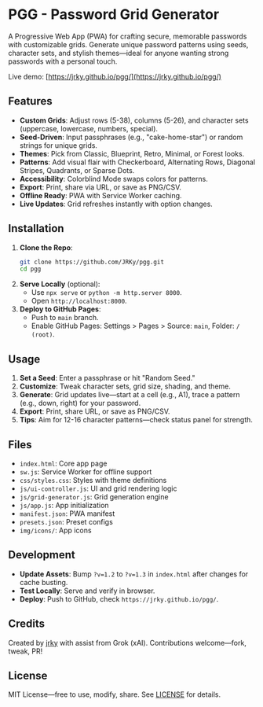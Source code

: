 # PGG - Password Grid Generator

A Progressive Web App (PWA) for crafting secure, memorable passwords with customizable grids. Generate unique password patterns using seeds, character sets, and stylish themes—ideal for anyone wanting strong passwords with a personal touch.

Live demo: [https://jrky.github.io/pgg/](https://jrky.github.io/pgg/)

## Features
- **Custom Grids**: Adjust rows (5-38), columns (5-26), and character sets (uppercase, lowercase, numbers, special).
- **Seed-Driven**: Input passphrases (e.g., "cake-home-star") or random strings for unique grids.
- **Themes**: Pick from Classic, Blueprint, Retro, Minimal, or Forest looks.
- **Patterns**: Add visual flair with Checkerboard, Alternating Rows, Diagonal Stripes, Quadrants, or Sparse Dots.
- **Accessibility**: Colorblind Mode swaps colors for patterns.
- **Export**: Print, share via URL, or save as PNG/CSV.
- **Offline Ready**: PWA with Service Worker caching.
- **Live Updates**: Grid refreshes instantly with option changes.

## Installation
1. **Clone the Repo**:
   ```bash
   git clone https://github.com/JRKy/pgg.git
   cd pgg
   ```
2. **Serve Locally** (optional):
   - Use `npx serve` or `python -m http.server 8000`.
   - Open `http://localhost:8000`.
3. **Deploy to GitHub Pages**:
   - Push to `main` branch.
   - Enable GitHub Pages: Settings > Pages > Source: `main`, Folder: `/ (root)`.

## Usage
1. **Set a Seed**: Enter a passphrase or hit "Random Seed."
2. **Customize**: Tweak character sets, grid size, shading, and theme.
3. **Generate**: Grid updates live—start at a cell (e.g., A1), trace a pattern (e.g., down, right) for your password.
4. **Export**: Print, share URL, or save as PNG/CSV.
5. **Tips**: Aim for 12-16 character patterns—check status panel for strength.

## Files
- `index.html`: Core app page
- `sw.js`: Service Worker for offline support
- `css/styles.css`: Styles with theme definitions
- `js/ui-controller.js`: UI and grid rendering logic
- `js/grid-generator.js`: Grid generation engine
- `js/app.js`: App initialization
- `manifest.json`: PWA manifest
- `presets.json`: Preset configs
- `img/icons/`: App icons

## Development
- **Update Assets**: Bump `?v=1.2` to `?v=1.3` in `index.html` after changes for cache busting.
- **Test Locally**: Serve and verify in browser.
- **Deploy**: Push to GitHub, check `https://jrky.github.io/pgg/`.

## Credits
Created by [jrky](https://github.com/JRKy) with assist from Grok (xAI). Contributions welcome—fork, tweak, PR!

## License
MIT License—free to use, modify, share. See [LICENSE](LICENSE) for details.
